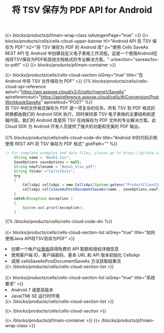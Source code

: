 ﻿---
title: 将 TSV 保存为 PDF API for Android
description: 用于 Microsoft Excel 和 OpenOffice Calc 的云 API 和 SDK。将电子表格转换为其他格式文件。
url: /zh/android/saveas/tsv-to-pdf/
---
{{< blocks/products/pf/main-wrap-class isAutogenPage="true" >}}
{{< blocks/products/cells/cells-cloud-upper-banner h1="Android API 将 TSV 保存为 PDF" h2="将 TSV 保存为 PDF 的 Android 库" p="使用 Cells SaveAs REST API 在 Android 中创建自定义电子表格工作流程。这是一个使用Android在线将TSV保存为PDF和其他文档格式的专业解决方案。" urlsection="saveas/tsv-to-pdf/" >}}
{{< blocks/products/pf/main-container >}}

{{< blocks/products/cells/cells-cloud-section isGrey="true" title="在 Android 中将 TSV 文件保存为 PDF" >}}
{{% blocks/products/cells/cells-cloud-api-reference apiurl="https://api.aspose.cloud/v3.0/cells/{name}/SaveAs" apireferenceurl="https://apireference.aspose.cloud/cells/#/Conversion/PostWorkbookSaveAs" apimethod="POST" %}}
<br/>
将 TSV 中的文件格式保存为 PDF 是一项复杂的任务。所有 TSV 到 PDF 格式的转换都由我们的 Android SDK 执行，同时保持源 TSV 电子表格的主要结构和逻辑内容。我们的 Android 库是将 TSV 在线保存为 PDF 文件的专业解决方案。此 Cloud SDK 为 Android 开发人员提供了强大的功能和完美的 PDF 输出。
<br/>
<br/>
{{% blocks/products/cells/cells-cloud-code-div title="Android 中的代码示例使用 REST API 将 TSV 保存为 PDF 格式" gistPath="" %}}
  
```java
// For complete examples and data files, please go to https://github.com/aspose-cells-cloud/aspose-cells-cloud-android/
    String name = "Book1.tsv";
    SaveOptions saveOptions = null;
    String newfilename = "Book1_xlsx.pdf";
    String folder ="CellsTests";
    try
    {
        CellsApi cellsApi = new CellsApi(System.getenv("ProductClientId"), System.getenv("ProductClientSecret"));
        cellsApi.cellsSaveAsPostDocumentSaveAs(name , saveOptions,newfilename,false,false,folder,null,null,null,true);                       
    }
    catch(Exception exception )
    {
        System.out.print(exception);
    }
```
  
{{% /blocks/products/cells/cells-cloud-code-div %}}
<br/>
<br/>
{{< blocks/products/cells/cells-cloud-section-list isGrey="true" title="如何使用Java API将TSV另存为PDF" >}}
<li>创建一个帐户<a href="https://dashboard.aspose.cloud/">仪表板</a>获得免费的 API 配额和授权详细信息</li>
<li>使用客户端 ID、客户端密码、基本 URL 和 API 版本初始化 CellsApi</li>
<li>调用 cellsSaveAsPostDocumentSaveAs 方法获取结果流</li>
{{< /blocks/products/cells/cells-cloud-section-list >}}
<br/>
<br/>
{{< blocks/products/cells/cells-cloud-section-list isGrey="true" title="系统要求" >}}
<li>Android 7 或更高版本</li>
<li>Java(TM) SE 运行时环境</li>
{{< /blocks/products/cells/cells-cloud-section-list >}}

{{< /blocks/products/cells/cells-cloud-section >}}

{{< /blocks/products/pf/main-container >}}
{{< /blocks/products/pf/main-wrap-class >}}
